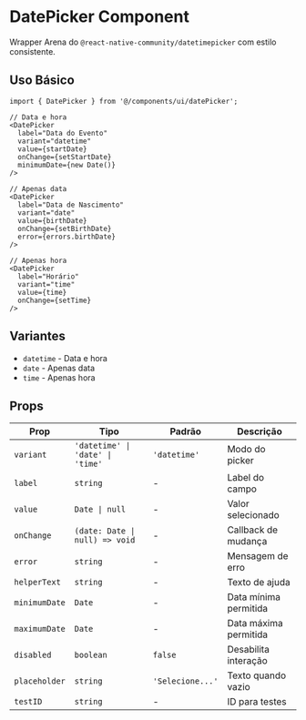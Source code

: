 # DatePicker Component

Wrapper Arena do `@react-native-community/datetimepicker` com estilo consistente.

## Uso Básico

```tsx
import { DatePicker } from '@/components/ui/datePicker';

// Data e hora
<DatePicker
  label="Data do Evento"
  variant="datetime"
  value={startDate}
  onChange={setStartDate}
  minimumDate={new Date()}
/>

// Apenas data
<DatePicker
  label="Data de Nascimento"
  variant="date"
  value={birthDate}
  onChange={setBirthDate}
  error={errors.birthDate}
/>

// Apenas hora
<DatePicker
  label="Horário"
  variant="time"
  value={time}
  onChange={setTime}
/>
```

## Variantes

- `datetime` - Data e hora
- `date` - Apenas data
- `time` - Apenas hora

## Props

| Prop          | Tipo                             | Padrão           | Descrição             |
| ------------- | -------------------------------- | ---------------- | --------------------- |
| `variant`     | `'datetime' \| 'date' \| 'time'` | `'datetime'`     | Modo do picker        |
| `label`       | `string`                         | -                | Label do campo        |
| `value`       | `Date \| null`                   | -                | Valor selecionado     |
| `onChange`    | `(date: Date \| null) => void`   | -                | Callback de mudança   |
| `error`       | `string`                         | -                | Mensagem de erro      |
| `helperText`  | `string`                         | -                | Texto de ajuda        |
| `minimumDate` | `Date`                           | -                | Data mínima permitida |
| `maximumDate` | `Date`                           | -                | Data máxima permitida |
| `disabled`    | `boolean`                        | `false`          | Desabilita interação  |
| `placeholder` | `string`                         | `'Selecione...'` | Texto quando vazio    |
| `testID`      | `string`                         | -                | ID para testes        |
